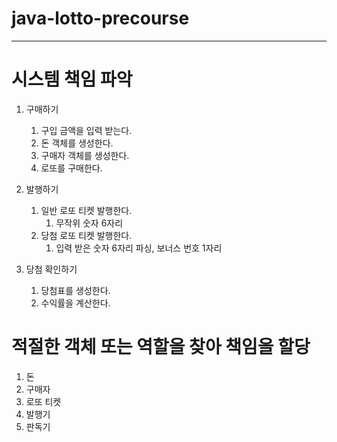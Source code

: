 # java-lotto-precourse
___

# 시스템 책임 파악

1. 구매하기
   1. 구입 금액을 입력 받는다.
   2. 돈 객체를 생성한다.
   3. 구매자 객체를 생성한다.
   4. 로또를 구매한다.

2. 발행하기 
   1. 일반 로또 티켓 발행한다.
      1. 무작위 숫자 6자리
   2. 당첨 로또 티켓 발행한다.
      1. 입력 받은 숫자 6자리 파싱, 보너스 번호 1자리
    
3. 당첨 확인하기
   1. 당첨표를 생성한다.
   2. 수익률을 계산한다.

# 적절한 객체 또는 역할을 찾아 책임을 할당

1. 돈
2. 구매자
3. 로또 티켓
4. 발행기
5. 판독기